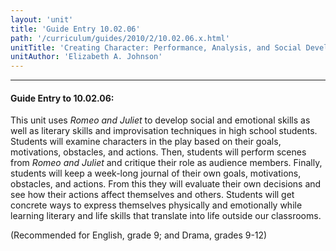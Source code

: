```yaml
---
layout: 'unit'
title: 'Guide Entry 10.02.06'
path: '/curriculum/guides/2010/2/10.02.06.x.html'
unitTitle: 'Creating Character: Performance, Analysis, and Social Development Using Romeo and Juliet'
unitAuthor: 'Elizabeth A. Johnson'
---
```


<body>
<hr/>
 <h4>
  Guide Entry to 10.02.06:
 </h4>
 <p>
  This unit uses
  <i>
   Romeo and Juliet
  </i>
  to develop social and emotional skills as well as literary skills and improvisation techniques in high school students. Students will examine characters in the play based on their goals, motivations, obstacles, and actions. Then, students will perform scenes from
  <i>
   Romeo and Juliet
  </i>
  and critique their role as audience members. Finally, students will keep a week-long journal of their own goals, motivations, obstacles, and actions. From this they will evaluate their own decisions and see how their actions affect themselves and others. Students will get concrete ways to express themselves physically and emotionally while learning literary and life skills that translate into life outside our classrooms.
 </p>
<p>
  (Recommended for  English, grade 9; and Drama, grades 9-12)
 </p>

</body>
